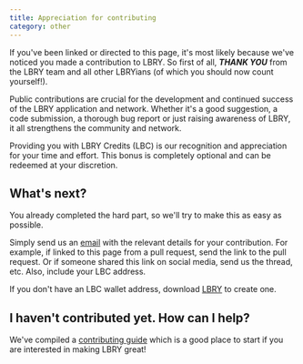 ```yaml
---
title: Appreciation for contributing
category: other
---
```


If you've been linked or directed to this page, it's most likely because we've noticed you made a contribution to LBRY. So first of all, ***THANK YOU*** from the LBRY team and all other LBRYians (of which you should now count yourself!).

Public contributions are crucial for the development and continued success of the LBRY application and network. Whether it's a good suggestion, a code submission, a thorough bug report or just raising awareness of LBRY, it all strengthens the community and network.

Providing you with LBRY Credits (LBC) is our recognition and appreciation for your time and effort. This bonus is completely optional and can be redeemed at your discretion.

## What's next?

You already completed the hard part, so we'll try to make this as easy as possible.

Simply send us an [email](mailto:hello@lbry.com) with the relevant details for your contribution. For example, if linked to this page from a pull request, send the link to the pull request. Or if someone shared this link on social media, send us the thread, etc. Also, include your LBC address.

If you don't have an LBC wallet address, download [LBRY](/get) to create one.

## I haven't contributed yet. How can I help?

We've compiled a [contributing guide](https://lbry.tech/contribute) which is a good place to start if you are interested in making LBRY great!
